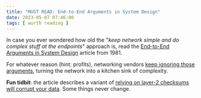 ```yaml
---
title: "MUST READ: End-to-End Arguments in System Design"
date: 2023-05-07 07:46:00
tags: [ worth reading ]
---
```

In case you ever wondered how old the "_keep network simple and do complex stuff at the endpoints_" approach is, read the 
[End-to-End Arguments in System Design](https://web.mit.edu/Saltzer/www/publications/endtoend/endtoend.pdf) article from 1981.

For whatever reason (hint: profits), networking vendors [keep ignoring those arguments](https://blog.ipspace.net/2013/06/network-virtualization-and-spaghetti.html), turning the network into a kitchen sink of complexity.

**Fun tidbit**: the article describes a variant of [relying on layer-2 checksums will corrupt your data](https://blog.ipspace.net/2013/03/does-dedicated-iscsi-infrastructure.html). Some things never change.
